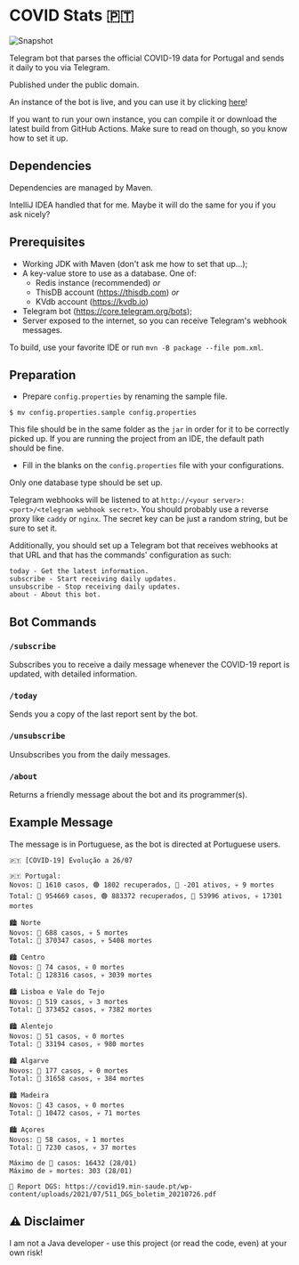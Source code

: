 # COVID Stats 🇵🇹

![Snapshot](https://github.com/edualm/covid-stats-pt/workflows/Snapshot/badge.svg)

Telegram bot that parses the official COVID-19 data for Portugal and sends it daily to you via Telegram.

Published under the public domain.

An instance of the bot is live, and you can use it by clicking [here](https://t.me/Covid19PortugalStatsBot)!

If you want to run your own instance, you can compile it or download the latest build from GitHub Actions.
Make sure to read on though, so you know how to set it up.

## Dependencies

Dependencies are managed by Maven.

IntelliJ IDEA handled that for me. Maybe it will do the same for you if you ask nicely?

## Prerequisites

 - Working JDK with Maven (don't ask me how to set that up...);
 - A key-value store to use as a database. One of:
   - Redis instance (recommended) _or_ 
   - ThisDB account (https://thisdb.com) _or_ 
   - KVdb account (https://kvdb.io)
 - Telegram bot (https://core.telegram.org/bots);
 - Server exposed to the internet, so you can receive Telegram's webhook messages.

To build, use your favorite IDE or run `mvn -B package --file pom.xml`.

## Preparation

 - Prepare `config.properties` by renaming the sample file.
 
```
$ mv config.properties.sample config.properties
```

This file should be in the same folder as the `jar` in order for it to be correctly picked up. 
If you are running the project from an IDE, the default path should be fine.

- Fill in the blanks on the `config.properties` file with your configurations.

Only one database type should be set up.

Telegram webhooks will be listened to at `http://<your server>:<port>/<telegram webhook secret>`. 
You should probably use a reverse proxy like `caddy` or `nginx`. 
The secret key can be just a random string, but be sure to set it.

Additionally, you should set up a Telegram bot that receives webhooks at that URL and that has the commands' configuration
as such:

```
today - Get the latest information.
subscribe - Start receiving daily updates.
unsubscribe - Stop receiving daily updates.
about - About this bot.
```

## Bot Commands

### `/subscribe`

Subscribes you to receive a daily message whenever the COVID-19 report is updated, with detailed information.

### `/today`

Sends you a copy of the last report sent by the bot.

### `/unsubscribe`

Unsubscribes you from the daily messages.

### `/about`

Returns a friendly message about the bot and its programmer(s).

## Example Message

The message is in Portuguese, as the bot is directed at Portuguese users.

```
🇵🇹 [COVID-19] Evolução a 26/07

🇵🇹 Portugal:
Novos: 🦠 1610 casos, 🟢 1802 recuperados, 🔴 -201 ativos, 💀 9 mortes
Total: 🦠 954669 casos, 🟢 883372 recuperados, 🔴 53996 ativos, 💀 17301 mortes

🏙️ Norte
Novos: 🦠 688 casos, 💀 5 mortes
Total: 🦠 370347 casos, 💀 5408 mortes

🏙️ Centro
Novos: 🦠 74 casos, 💀 0 mortes
Total: 🦠 128316 casos, 💀 3039 mortes

🏙️ Lisboa e Vale do Tejo
Novos: 🦠 519 casos, 💀 3 mortes
Total: 🦠 373452 casos, 💀 7382 mortes

🏙️ Alentejo
Novos: 🦠 51 casos, 💀 0 mortes
Total: 🦠 33194 casos, 💀 980 mortes

🏙️ Algarve
Novos: 🦠 177 casos, 💀 0 mortes
Total: 🦠 31658 casos, 💀 384 mortes

🏙️ Madeira
Novos: 🦠 43 casos, 💀 0 mortes
Total: 🦠 10472 casos, 💀 71 mortes

🏙️ Açores
Novos: 🦠 58 casos, 💀 1 mortes
Total: 🦠 7230 casos, 💀 37 mortes

Máximo de 🦠 casos: 16432 (28/01)
Máximo de 💀 mortes: 303 (28/01)

📝 Report DGS: https://covid19.min-saude.pt/wp-content/uploads/2021/07/511_DGS_boletim_20210726.pdf
```

## ⚠️ Disclaimer

I am not a Java developer - use this project (or read the code, even) at your own risk!
